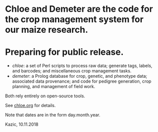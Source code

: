 # Chloe and Demeter are the code for the crop management system for our maize research.  

# Preparing for public release.

   + *chloe*:  a set of Perl scripts to process raw data; generate tags, labels, and barcodes; and miscellaneous crop management tasks.
   + *demeter*: a Prolog database for crop, genetic, and phenotype data; associated data provenance; and code for pedigree generation, crop planning, and management of field work.
   
   Both rely entirely on open-source tools.

See [chloe.org](./docs/chloe/chloe.org) for details.

Note that dates are in the form day.month.year.

Kazic, 10.11.2018

